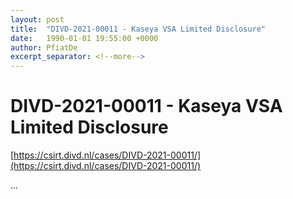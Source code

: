 ```yaml
---
layout: post
title:  "DIVD-2021-00011 - Kaseya VSA Limited Disclosure"
date:   1990-01-01 19:55:00 +0000
author: PfiatDe
excerpt_separator: <!--more-->
---
```


# DIVD-2021-00011 - Kaseya VSA Limited Disclosure

[https://csirt.divd.nl/cases/DIVD-2021-00011/](https://csirt.divd.nl/cases/DIVD-2021-00011/)

...
<!--more-->
